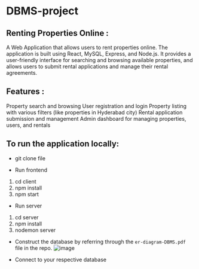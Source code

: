 # DBMS-project
## Renting Properties Online :
A Web Application that allows users to rent properties online. The application is built using React, MySQL, Express, and Node.js. 
It provides a user-friendly interface for searching and browsing available properties, and allows users to submit rental applications 
and manage their rental agreements.

## Features : 
Property search and browsing
User registration and login
Property listing with  various filters (like properties in Hyderabad city) 
Rental application submission and management 
Admin dashboard for managing properties, users, and rentals

## To run the application locally: 
- git clone file

- Run frontend
 1. cd client 
 2. npm install 
 3. npm start

- Run server
 1. cd server
 2. npm install 
 3. nodemon server

- Construct the database by referring through the `er-diagram-DBMS.pdf` file in the repo.
![image](https://github.com/yash0224/Property-Rental-Agency/assets/86886844/15a4bd6f-28ff-4724-857a-1860c38cd77e)

- Connect to your respective database
